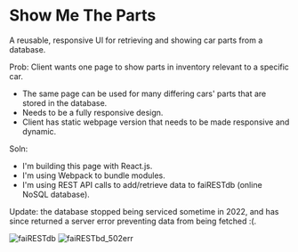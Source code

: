 # Show Me The Parts
A reusable, responsive UI for retrieving and showing car parts from a database.

Prob: Client wants one page to show parts in inventory relevant to a specific car.
- The same page can be used for many differing cars' parts that are stored in the database.
- Needs to be a fully responsive design. 
- Client has static webpage version that needs to be made responsive and dynamic.

Soln:
- I'm building this page with React.js.
- I'm using Webpack to bundle modules.
- I'm using REST API calls to add/retrieve data to faiRESTdb (online NoSQL database).  

Update: the database stopped being serviced sometime in 2022, and has since returned a server error preventing data from being fetched :(.



![faiRESTdb](https://github.com/hicksey-makes/show_me_the_parts/assets/36872516/5ca855cc-defa-441b-943a-ae177672884a)
![faiRESTbd_502err](https://github.com/hicksey-makes/show_me_the_parts/assets/36872516/a8e2fa07-6190-4701-bc9e-9bda3981e773)
